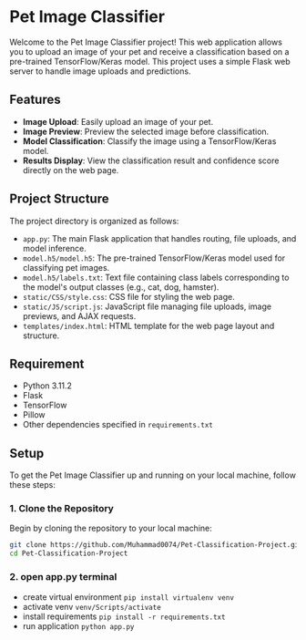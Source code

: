 # Pet Image Classifier

Welcome to the Pet Image Classifier project! This web application allows you to upload an image of your pet and receive a classification based on a pre-trained TensorFlow/Keras model. This project uses a simple Flask web server to handle image uploads and predictions.

## Features

- **Image Upload**: Easily upload an image of your pet.
- **Image Preview**: Preview the selected image before classification.
- **Model Classification**: Classify the image using a TensorFlow/Keras model.
- **Results Display**: View the classification result and confidence score directly on the web page.

## Project Structure

The project directory is organized as follows:

- `app.py`: The main Flask application that handles routing, file uploads, and model inference.
- `model.h5/model.h5`: The pre-trained TensorFlow/Keras model used for classifying pet images.
- `model.h5/labels.txt`: Text file containing class labels corresponding to the model's output classes (e.g., cat, dog, hamster).
- `static/CSS/style.css`: CSS file for styling the web page.
- `static/JS/script.js`: JavaScript file managing file uploads, image previews, and AJAX requests.
- `templates/index.html`: HTML template for the web page layout and structure.

## Requirement

- Python 3.11.2 
- Flask
- TensorFlow
- Pillow
- Other dependencies specified in `requirements.txt`


## Setup

To get the Pet Image Classifier up and running on your local machine, follow these steps:

### 1. Clone the Repository

Begin by cloning the repository to your local machine:
 
```bash
git clone https://github.com/Muhammad0074/Pet-Classification-Project.git
cd Pet-Classification-Project

```
### 2. open app.py terminal

- create virtual environment `pip install virtualenv venv`
- activate venv  `venv/Scripts/activate`
- install requirements  `pip install -r requirements.txt`
- run application  `python app.py`


